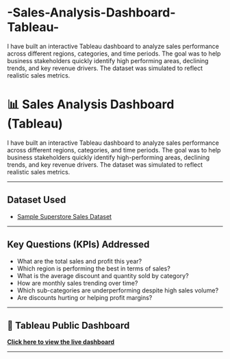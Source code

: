 # -Sales-Analysis-Dashboard-Tableau-
I have built an interactive Tableau dashboard to analyze sales performance across different regions, categories, and time periods. The goal was to help business stakeholders quickly identify high performing areas, declining trends, and key revenue drivers. The dataset was simulated to reflect realistic sales metrics.

# 📊 Sales Analysis Dashboard (Tableau)

I have built an interactive Tableau dashboard to analyze sales performance across different regions, categories, and time periods. The goal was to help business stakeholders quickly identify high-performing areas, declining trends, and key revenue drivers. The dataset was simulated to reflect realistic sales metrics.

---

## Dataset Used

- [Sample Superstore Sales Dataset](https://community.tableau.com/s/question/0D54T00000CWeX8SAL/sample-superstore-sales-excelxls)

---

## Key Questions (KPIs) Addressed

- What are the total sales and profit this year?
- Which region is performing the best in terms of sales?
- What is the average discount and quantity sold by category?
- How are monthly sales trending over time?
- Which sub-categories are underperforming despite high sales volume?
- Are discounts hurting or helping profit margins?

---

## 🔗 Tableau Public Dashboard

[**Click here to view the live dashboard**](https://public.tableau.com/app/profile/preeti.rapeti2966/viz/SalesDataAnalysis_17502633686980/SalesDashboard?publish=yes)

---



